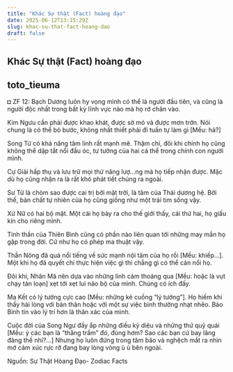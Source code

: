 ```yaml
---
title: "Khác Sự thật (Fact) hoàng đạo"
date: 2025-06-12T13:15:29Z
slug: khac-su-that-fact-hoang-dao
draft: false
---
```


## Khác Sự thật (Fact) hoàng đạo

## toto_tieuma

◘ ZF 12:
Bạch Dương luôn hy vọng mình có thể là người đầu tiên, và cũng là người độc nhất trong bất kỳ lĩnh vực nào mà họ rớ chân vào.
 
Kim Ngưu cần phải được khao khát, được sờ mó và được mơn trớn. Nói chung là có thể bỏ bước, không nhất thiết phải đi tuần tự làm gì [Mều: hả?]
 
Song Tử có khả năng tâm linh rất mạnh mẽ. Thậm chí, đôi khi chính họ cũng không thể dập tắt nổi đầu óc, tư tưởng của hai cá thể trong chính con người mình.
 
Cự Giải hấp thụ và lưu trữ mọi thứ năng lượ...ng mà họ tiếp nhận được. Mặc dù họ cũng nhận ra là rất khó phát tiết chúng ra ngoài.
 
Sư Tử là chòm sao được cai trị bởi mặt trời, là tâm của Thái dương hệ. Bởi thế, bản chất tự nhiên của họ cũng giống như một trái tim sống vậy.
 
Xử Nữ có hai bộ mặt. Một cái họ bày ra cho thế giới thấy, cái thứ hai, họ giấu kín cho riêng mình.
 
Tinh thần của Thiên Bình cũng có phần nào liên quan tới những may mắn họ gặp trong đời. Cứ như họ có phép ma thuật vậy.
 
Thần Nông đã quá nổi tiếng về sức mạnh nội tâm của họ rồi [Mều: khiếp…]. Một khi họ đã quyết chí thực hiện việc gì thì chẳng gì có thể cản nổi họ.
 
Đôi khi, Nhân Mã nên dựa vào những linh cảm thoáng qua [Mều: hoặc là vụt chạy tán loạn] xẹt tới xẹt lui não bộ của mình. Chúng có ích đấy.
 
Ma Kết có lý tưởng cực cao [Mều: những kẻ cuồng “lý tưởng”]. Họ hiếm khi thấy hài lòng với bản thân hoặc với một sự việc bình thường nhạt nhẽo.
Bảo Bình tin vào lý trí hơn là thân xác của mình.
 
Cuộc đời của Song Ngư đầy ắp những điều kỳ diệu và những thứ quỷ quái [Mều: ý các bạn là “thăng trầm” đó, đúng hơm? Sao các bạn cứ bay lãng đãng thế nhỉ?...] Nhưng họ luôn đứng trong tâm bão và nghệch mắt ra nhìn mớ cảm xúc rực rỡ đang bay lòng vòng ù ù bên ngoài.
 
Nguồn: Sự Thật Hòang Đạo- Zodiac Facts